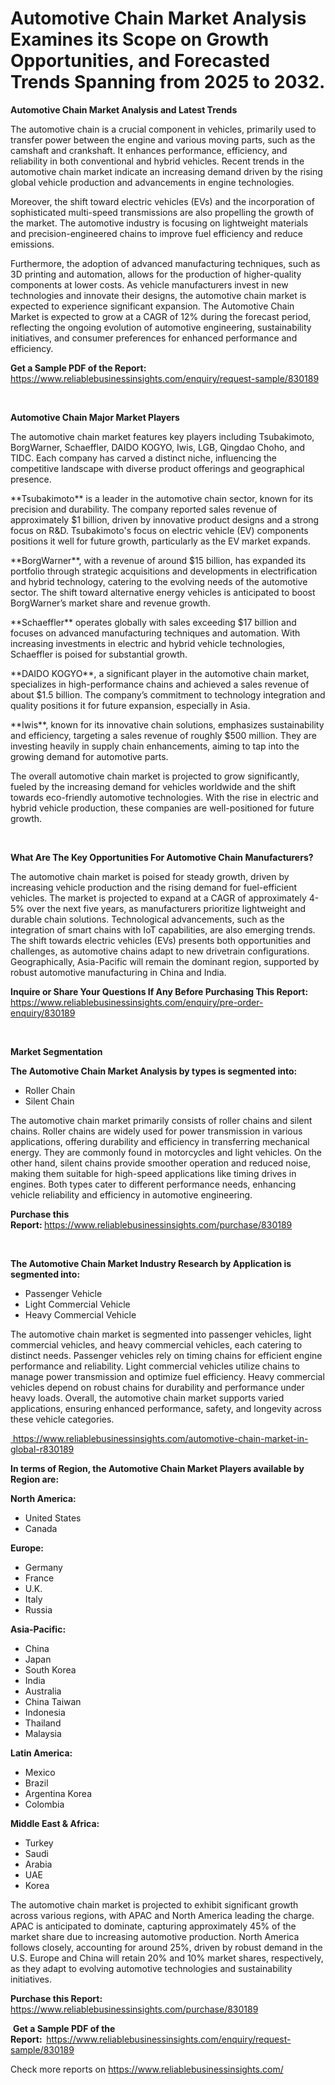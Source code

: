 <p><h1>Automotive Chain Market Analysis Examines its Scope on Growth Opportunities, and Forecasted Trends Spanning from 2025 to 2032.</h1></p><p><strong>Automotive Chain Market Analysis and Latest Trends</strong></p>
<p><p>The automotive chain is a crucial component in vehicles, primarily used to transfer power between the engine and various moving parts, such as the camshaft and crankshaft. It enhances performance, efficiency, and reliability in both conventional and hybrid vehicles. Recent trends in the automotive chain market indicate an increasing demand driven by the rising global vehicle production and advancements in engine technologies. </p><p>Moreover, the shift toward electric vehicles (EVs) and the incorporation of sophisticated multi-speed transmissions are also propelling the growth of the market. The automotive industry is focusing on lightweight materials and precision-engineered chains to improve fuel efficiency and reduce emissions. </p><p>Furthermore, the adoption of advanced manufacturing techniques, such as 3D printing and automation, allows for the production of higher-quality components at lower costs. As vehicle manufacturers invest in new technologies and innovate their designs, the automotive chain market is expected to experience significant expansion. The Automotive Chain Market is expected to grow at a CAGR of 12% during the forecast period, reflecting the ongoing evolution of automotive engineering, sustainability initiatives, and consumer preferences for enhanced performance and efficiency.</p></p>
<p><strong>Get a Sample PDF of the Report:&nbsp;</strong> <a href="https://www.reliablebusinessinsights.com/enquiry/request-sample/830189?utm_campaign=3050&utm_medium=2&utm_source=Github&utm_content=ia&utm_term=30032025&utm_id=automotive-chain">https://www.reliablebusinessinsights.com/enquiry/request-sample/830189</a></p>
<p>&nbsp;</p>
<p><strong>Automotive Chain Major Market Players</strong></p>
<p><p>The automotive chain market features key players including Tsubakimoto, BorgWarner, Schaeffler, DAIDO KOGYO, Iwis, LGB, Qingdao Choho, and TIDC. Each company has carved a distinct niche, influencing the competitive landscape with diverse product offerings and geographical presence.</p><p>**Tsubakimoto** is a leader in the automotive chain sector, known for its precision and durability. The company reported sales revenue of approximately $1 billion, driven by innovative product designs and a strong focus on R&D. Tsubakimoto's focus on electric vehicle (EV) components positions it well for future growth, particularly as the EV market expands.</p><p>**BorgWarner**, with a revenue of around $15 billion, has expanded its portfolio through strategic acquisitions and developments in electrification and hybrid technology, catering to the evolving needs of the automotive sector. The shift toward alternative energy vehicles is anticipated to boost BorgWarner’s market share and revenue growth.</p><p>**Schaeffler** operates globally with sales exceeding $17 billion and focuses on advanced manufacturing techniques and automation. With increasing investments in electric and hybrid vehicle technologies, Schaeffler is poised for substantial growth.</p><p>**DAIDO KOGYO**, a significant player in the automotive chain market, specializes in high-performance chains and achieved a sales revenue of about $1.5 billion. The company’s commitment to technology integration and quality positions it for future expansion, especially in Asia.</p><p>**Iwis**, known for its innovative chain solutions, emphasizes sustainability and efficiency, targeting a sales revenue of roughly $500 million. They are investing heavily in supply chain enhancements, aiming to tap into the growing demand for automotive parts.</p><p>The overall automotive chain market is projected to grow significantly, fueled by the increasing demand for vehicles worldwide and the shift towards eco-friendly automotive technologies. With the rise in electric and hybrid vehicle production, these companies are well-positioned for future growth.</p></p>
<p>&nbsp;</p>
<p><strong>What Are The Key Opportunities For Automotive Chain Manufacturers?</strong></p>
<p><p>The automotive chain market is poised for steady growth, driven by increasing vehicle production and the rising demand for fuel-efficient vehicles. The market is projected to expand at a CAGR of approximately 4-5% over the next five years, as manufacturers prioritize lightweight and durable chain solutions. Technological advancements, such as the integration of smart chains with IoT capabilities, are also emerging trends. The shift towards electric vehicles (EVs) presents both opportunities and challenges, as automotive chains adapt to new drivetrain configurations. Geographically, Asia-Pacific will remain the dominant region, supported by robust automotive manufacturing in China and India.</p></p>
<p><strong>Inquire or Share Your Questions If Any Before Purchasing This Report:</strong> <a href="https://www.reliablebusinessinsights.com/enquiry/pre-order-enquiry/830189?utm_campaign=3050&utm_medium=2&utm_source=Github&utm_content=ia&utm_term=30032025&utm_id=automotive-chain">https://www.reliablebusinessinsights.com/enquiry/pre-order-enquiry/830189</a></p>
<p>&nbsp;</p>
<p><strong>Market Segmentation</strong></p>
<p><strong>The Automotive Chain Market Analysis by types is segmented into:</strong></p>
<p><ul><li>Roller Chain</li><li>Silent Chain</li></ul></p>
<p><p>The automotive chain market primarily consists of roller chains and silent chains. Roller chains are widely used for power transmission in various applications, offering durability and efficiency in transferring mechanical energy. They are commonly found in motorcycles and light vehicles. On the other hand, silent chains provide smoother operation and reduced noise, making them suitable for high-speed applications like timing drives in engines. Both types cater to different performance needs, enhancing vehicle reliability and efficiency in automotive engineering.</p></p>
<p><strong>Purchase this Report:&nbsp;</strong><a href="https://www.reliablebusinessinsights.com/purchase/830189?utm_campaign=3050&utm_medium=2&utm_source=Github&utm_content=ia&utm_term=30032025&utm_id=automotive-chain">https://www.reliablebusinessinsights.com/purchase/830189</a></p>
<p>&nbsp;</p>
<p><strong>The Automotive Chain Market Industry Research by Application is segmented into:</strong></p>
<p><ul><li>Passenger Vehicle</li><li>Light Commercial Vehicle</li><li>Heavy Commercial Vehicle</li></ul></p>
<p><p>The automotive chain market is segmented into passenger vehicles, light commercial vehicles, and heavy commercial vehicles, each catering to distinct needs. Passenger vehicles rely on timing chains for efficient engine performance and reliability. Light commercial vehicles utilize chains to manage power transmission and optimize fuel efficiency. Heavy commercial vehicles depend on robust chains for durability and performance under heavy loads. Overall, the automotive chain market supports varied applications, ensuring enhanced performance, safety, and longevity across these vehicle categories.</p></p>
<p><a href="https://www.reliablebusinessinsights.com/automotive-chain-market-in-global-r830189?utm_campaign=3050&utm_medium=2&utm_source=Github&utm_content=ia&utm_term=30032025&utm_id=automotive-chain">&nbsp;https://www.reliablebusinessinsights.com/automotive-chain-market-in-global-r830189</a></p>
<p><strong>In terms of Region, the Automotive Chain Market Players available by Region are:</strong></p>
<p>
    <p> <strong> North America: </strong>
        <ul>
            <li>United States</li>
            <li>Canada</li>
        </ul>
        </p> 
    <p> <strong> Europe: </strong>
        <ul>
            <li>Germany</li>
            <li>France</li>
            <li>U.K.</li>
            <li>Italy</li>
            <li>Russia</li>
        </ul>
        </p> 
    <p> <strong> Asia-Pacific: </strong>
        <ul>
            <li>China</li>
            <li>Japan</li>
            <li>South Korea</li>
            <li>India</li>
            <li>Australia</li>
            <li>China Taiwan</li>
            <li>Indonesia</li>
            <li>Thailand</li>
            <li>Malaysia</li>
        </ul>
        </p> 
    <p> <strong> Latin America: </strong>
        <ul>
            <li>Mexico</li>
            <li>Brazil</li>
            <li>Argentina Korea</li>
            <li>Colombia</li>
        </ul>
        </p> 
    <p> <strong> Middle East & Africa: </strong>
        <ul>
            <li>Turkey</li>
            <li>Saudi</li>
            <li>Arabia</li>
            <li>UAE</li>
            <li>Korea</li>
        </ul>
    </p>
    </p>
<p><p>The automotive chain market is projected to exhibit significant growth across various regions, with APAC and North America leading the charge. APAC is anticipated to dominate, capturing approximately 45% of the market share due to increasing automotive production. North America follows closely, accounting for around 25%, driven by robust demand in the U.S. Europe and China will retain 20% and 10% market shares, respectively, as they adapt to evolving automotive technologies and sustainability initiatives.</p></p>
<p><strong>Purchase this Report: </strong><a href="https://www.reliablebusinessinsights.com/purchase/830189?utm_campaign=3050&utm_medium=2&utm_source=Github&utm_content=ia&utm_term=30032025&utm_id=automotive-chain">https://www.reliablebusinessinsights.com/purchase/830189</a></p>
<p>&nbsp;<strong>Get a Sample PDF of the Report:&nbsp;&nbsp;</strong><a href="https://www.reliablebusinessinsights.com/enquiry/request-sample/830189?utm_campaign=3050&utm_medium=2&utm_source=Github&utm_content=ia&utm_term=30032025&utm_id=automotive-chain">https://www.reliablebusinessinsights.com/enquiry/request-sample/830189</a></p>
<p><strong></strong></p>
<p>Check more reports on <a href="https://www.reliablebusinessinsights.com/?utm_campaign=3050&utm_medium=2&utm_source=Github&utm_content=ia&utm_term=30032025&utm_id=automotive-chain">https://www.reliablebusinessinsights.com/</a></p>
